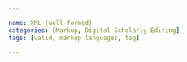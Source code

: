 ```yaml
---

name: XML (well-formed)
categories: [Markup, Digital Scholarly Editing]
tags: [valid, markup languages, tag]

---
```

